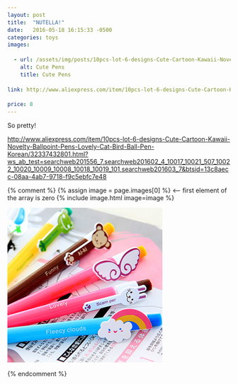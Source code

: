 ```yaml
---
layout: post
title:  "NUTELLA!"
date:   2016-05-18 16:15:33 -0500
categories: toys
images:

  - url: /assets/img/posts/10pcs-lot-6-designs-Cute-Cartoon-Kawaii-Novelty-Ballpoint-Pens-Lovely-Cat-Bird-Ball-Pen-Korean.jpg
    alt: Cute Pens
    title: Cute Pens

link: http://www.aliexpress.com/item/10pcs-lot-6-designs-Cute-Cartoon-Kawaii-Novelty-Ballpoint-Pens-Lovely-Cat-Bird-Ball-Pen-Korean/32337432801.html?ws_ab_test=searchweb201556_7,searchweb201602_4_10017_10021_507_10022_10020_10009_10008_10018_10019_101,searchweb201603_7&btsid=13c8aecc-08aa-4ab7-9718-f9c5ebfc7e48

price: 8
---
```




So pretty!

http://www.aliexpress.com/item/10pcs-lot-6-designs-Cute-Cartoon-Kawaii-Novelty-Ballpoint-Pens-Lovely-Cat-Bird-Ball-Pen-Korean/32337432801.html?ws_ab_test=searchweb201556_7,searchweb201602_4_10017_10021_507_10022_10020_10009_10008_10018_10019_101,searchweb201603_7&btsid=13c8aecc-08aa-4ab7-9718-f9c5ebfc7e48

{% comment %}
{% assign image = page.images[0] %} <-- first element of the array is zero
{% include image.html image=image %}

![My helpful screenshot](/assets/img/posts/10pcs-lot-6-designs-Cute-Cartoon-Kawaii-Novelty-Ballpoint-Pens-Lovely-Cat-Bird-Ball-Pen-Korean.jpg)

{% endcomment %}